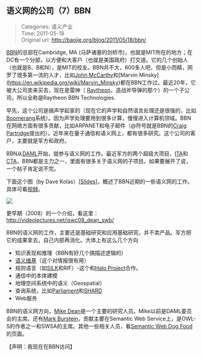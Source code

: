 语义网的公司（7）BBN
---
    
> Categories: 语义产业  
> Time: 2011-05-18  
> Original url: <http://baojie.org/blog/2011/05/18/bbn/>
    
[BBN](https://en.wikipedia.org/wiki/BBN_Technologies)的总部在Cambridge, MA (马萨诸塞的剑桥市)，也就是MIT所在的地方；在DC有一个分部，以方便和大客户（也就是美国政府）打交道。它的几个创始人（也就是B、B和N），是MIT的校友。BBN并不大，600多人吧，但是小而精，网罗了很多第一流的人才，比如[John McCarthy](https://en.wikipedia.org/wiki/John_McCarthy_(computer_scientist))和[Marvin Minsky](https://en.wikipedia.org/wiki/Marvin_Minsky)都在BBN工作过。最近20年，它被大公司卖来买去，现在是雷神（ [Raytheon](https://en.wikipedia.org/wiki/Raytheon)，造战斧导弹的那个）的一个子公司，所以全称是Raytheon BBN Technologies.

早先，这个公司是搞声学起家的（现在它的声学和自然语言处理还是很强的，比如[Boomerang](https://en.wikipedia.org/wiki/Boomerang_(countermeasure))系统）。因为声学处理要用到很多计算，慢慢进入计算机领域。BBN在网络方面有很多贡献，比如ARPANET和电子邮件（@符号就是BBN的[Craig Partridge](http://www.ir.bbn.com/~craig/)提出的）。近年来在量子通信和语义网上，都有很多研究。这个公司的客户，主要就是军方和政府。

BBN从[DAML](http://www.daml.org/)开始，就参与语义网的工作。最近军方的两个超级大项目，[ITA](http://www.daml.org/)和[CTA](http://www.ns-cta.org/ns-cta-blog/)，BBN都是主力之一，里面有很多关于语义网的子项目。如果要展开了说，一个帖子肯定说不完。

下面这个图（by Dave Kolas）[[Slides](http://www.lotico.com/slides/20110208/BBN_Semweb_Overview_Kolas.pptx)]，概述了BBN近期的一些语义网的工作。具体可看[视频](https://vimeo.com/23850413)。

![](http://baojie.org/blog/wp-content/uploads/2011/05/bbn_semweb_overview_kolas.png)


更早期（2008）的一个介绍，看这里：<http://videolectures.net/iswc08_dean_swb/>

BBN的语义网的工作，主要还是基础研究和应用基础研究，并不卖产品。军方把它的成果拿去，自己内部再消化。大体上有这么几个方向

- 知识表现和推理（BBN有好几个搞描述逻辑的）
- [语义维基](semantic-mediawiki.org/w/images/f/f2/BBN_SMW_2011-04-29.pdf)（这个对情报很有用）
- 规则语言（如[SILK](http://silk.semwebcentral.org/)和RIF）-这个和[Halo Project](http://baojie.org/blog/2011/04/29/vulcan/)合作。
- 通信中的本体建模
- 地理空间系统中的语义（Geospatial）
- 查询系统，比如[Parliament](http://www.raytheon.com/ourcompany/bbn/)和[SHARD](https://ds.bbn.com/people/krohloff/shard.shtml)
- Web服务

BBN的语义网方向，[Mike Dean](http://www.daml.org/people/mdean/)是一个主要的研究人员。Mike以前是DAML委员会的主席。还有[Mark Burstein](http://openmap.bbn.com/~burstein/)，贡献主要在Semantic Web Service上，是OWL-S的作者之一和SWSA的主席。其他一些相关人员，看[Semantic Web Dog Food](http://data.semanticweb.org/organization/bbn-technologies/html)的页面。

【声明：我现在在BBN访问】     
    